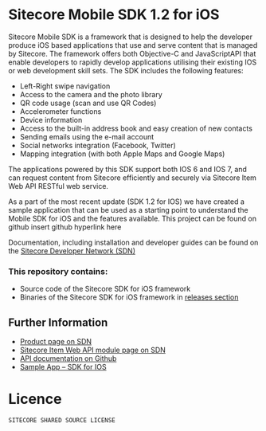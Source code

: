 Sitecore Mobile SDK 1.2 for iOS
======================================

Sitecore Mobile SDK is a framework that is designed to help the developer produce iOS based applications that use and serve content that is managed by Sitecore. The framework offers both Objective-C and JavaScriptAPI that enable developers to rapidly develop applications utilising their existing IOS or web development skill sets. The SDK includes the following features:

 * Left-Right swipe navigation
 * Access to the camera and the photo library
 * QR code usage (scan and use QR Codes)
 * Accelerometer functions
 * Device information
 * Access to the built-in address book and easy creation of new contacts
 * Sending emails using the e-mail account
 * Social networks integration (Facebook, Twitter)
 * Mapping integration (with both Apple Maps and Google Maps)


The applications powered by this SDK support both IOS 6 and IOS 7, and can request content from Sitecore efficiently and securely via Sitecore Item Web API RESTful web service.

As a part of the most recent update (SDK 1.2 for IOS) we have created a sample application that can be used as a starting point to understand the Mobile SDK for iOS and the features available. This project can be found on github insert github hyperlink here

Documentation, including installation and developer guides can be found on the [Sitecore Developer Network (SDN)][3]


### This repository contains:
 * Source code of the Sitecore SDK for iOS framework
 * Binaries of the Sitecore SDK for iOS framework in [releases section][7]

## Further Information
 * [Product page on SDN][1]
 * [Sitecore Item Web API module page on SDN][2]
 * [API documentation on Github][5]
 * [Sample App – SDK for IOS][6]
 
# Licence
```
SITECORE SHARED SOURCE LICENSE
```

 [1]: http://sdn.sitecore.net/Products/Sitecore%20Mobile%20SDK.aspx
 [2]: http://sdn.sitecore.net/Products/Sitecore%20Item%20Web%20API.aspx
 [3]: http://sdn.sitecore.net/Products/Sitecore%20Mobile%20SDK.aspx
 [5]: http://sitecore.github.io/sitecore-ios-sdk/
 [6]: https://github.com/Sitecore/sitecore-ios-sdk-sample
 [7]: https://github.com/Sitecore/sitecore-ios-sdk/releases
